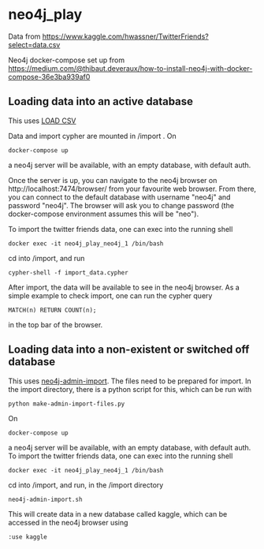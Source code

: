 # neo4j_play

Data from https://www.kaggle.com/hwassner/TwitterFriends?select=data.csv

Neo4j docker-compose set up from https://medium.com/@thibaut.deveraux/how-to-install-neo4j-with-docker-compose-36e3ba939af0

## Loading data into an active database

This uses [LOAD CSV](https://neo4j.com/docs/cypher-manual/current/clauses/load-csv/)

Data and import cypher are mounted in /import . On
```
docker-compose up
```
a neo4j server will be available, with an empty database, with default auth.

Once the server is up, you can navigate to the neo4j browser on http://localhost:7474/browser/ from your favourite web browser. From there, you can connect to the default database with username "neo4j" and password "neo4j". The browser will ask you to change password (the docker-compose environment assumes this will be "neo").

To import the twitter friends data, one can exec into the running shell
```
docker exec -it neo4j_play_neo4j_1 /bin/bash
```
cd into /import, and run
```
cypher-shell -f import_data.cypher
```
After import, the data will be available to see in the neo4j browser. As a simple example to check import, one can run the cypher query
```
MATCH(n) RETURN COUNT(n);
```
in the top bar of the browser.

## Loading data into a non-existent or switched off database

This uses [neo4j-admin-import](https://neo4j.com/docs/operations-manual/current/tutorial/neo4j-admin-import/). The files need to be prepared for import. In the import directory, there is a python script for this, which can be run with
```
python make-admin-import-files.py
```
On
```
docker-compose up
```
a neo4j server will be available, with an empty database, with default auth.
To import the twitter friends data, one can exec into the running shell
```
docker exec -it neo4j_play_neo4j_1 /bin/bash
```
cd into /import, and run, in the /import directory
```
neo4j-admin-import.sh
```
This will create data in a new database called kaggle, which can be accessed in the neo4j browser using
```
:use kaggle
```